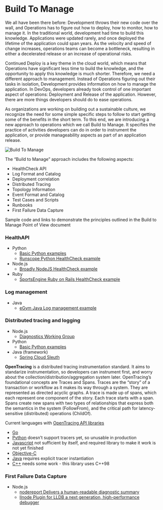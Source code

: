 # Build To Manage

We all have been there before: Development throws their new code over the wall, and Operations has to figure out how to deploy, how to monitor, how to manage it. In the traditional world, development had time to build this knowledge. Applications were updated rarely, and once deployed the lifetime of the application could span years. As the velocity and speed of change increases, operations teams can become a bottleneck, resulting in either a decelerated release or an increase of operational risks.

Continued Deploy is a key theme in the cloud world, which means that Operations have significant less time to build the knowledge, and the opportunity to apply this knowledge is much shorter. Therefore, we need a different approach to management. Instead of Operations figuring out their tasks in isolation, Development provides information on how to manage the application. In DevOps, developers already took control of one important aspect of operations: Deployment and Release of the application. However, there are more things developers should do to ease operations.

As organizations are working on building out a sustainable culture, we recognize the need for some simple specific steps to follow to start getting some of the benefits in the short term. To this end, we are introducing a new approach to operations which we call Build to Manage. It specifies the practice of activities developers can do in order to instrument the application, or provide manageability aspects as part of an application release. 

![Build To Manage](https://github.com/ibm-cloud-architecture/build-to-manage/blob/master/BTM.png "Build To Manage")


The “Build to Manage” approach includes the following aspects:

-	HealthCheck API
-	Log Format and Catalog	
-	Deployment correlation
-	Distributed Tracing
-	Topology Information
-	Event Format and Catalog
-	Test Cases and Scripts
-	Runbooks
-	First Failure Data Capture


Sample code and links to demonstrate the principles outlined in the Build to Manage Point of View document

### HealthAPI
- Python
  - [Basic Python examples](HealthCheckAPIs/python/)
  - [Runscope Python HealthCheck example](https://github.com/Runscope/healthcheck)
- Node.js
  - [Broadly NodeJS HealthCheck example](https://github.com/broadly/node-healthchecks)
- Ruby
  - [SportsEngine Ruby on Rails HealthCheck example](https://github.com/sportngin/okcomputer)

### Log management
- Java
  - [eGym Java Log management example](https://github.com/egymgmbh/log-queue)

### Distributed tracing and logging
- Node.js
   - [Diagnostics Working Group](https://github.com/nodejs/diagnostics)
- Python
  - [Basic Python examples](DistributedTrace/python/)
- Java (framework)
  - [Spring Cloud Sleuth](https://cloud.spring.io/spring-cloud-sleuth/)

**OpenTracing** is a distributed tracing instrumentation standard. It aims to standarize instrumentation, so developers can instrument first, and worry about the collection/distribution/aggregation system later. OpenTracing’s foundational concepts are Traces and Spans. Traces are the “story” of a transaction or workflow as it makes its way through a system. They are represented as directed acyclic graphs. A trace is made up of spans, which each represent one component of the story. Each trace starts with a span. Spans create new spans with two types of relationships that express both the semantics in the system (FollowFrom), and the critical path for latency-sensitive (distributed) operations (ChildOf).

Current languages with [OpenTracing API libraries](http://opentracing.io/documentation/pages/api/api-implementations.html)
- [Go](https://github.com/opentracing/opentracing-go)
- [Python](https://github.com/opentracing/opentracing-python) doesn’t support tracers yet, so unusable in production
- [Javascript](https://github.com/opentracing/opentracing-javascript) not sufficient by itself, and required library to make it work is not yet finished
- [Objective-C](https://github.com/opentracing/opentracing-objc)
- [Java](https://github.com/opentracing/opentracing-java) requires explicit tracer instantiation
- [C++](https://github.com/opentracing/opentracing-cpp) needs some work - this library uses C++98


### First Failure Data Capture
- Node.js
  - [nodereport Delivers a human-readable diagnostic summary](https://github.com/nodejs/nodereport)
  - [llnode Plugin for LLDB a next generation, high-performance debugger](https://github.com/nodejs/llnode)



